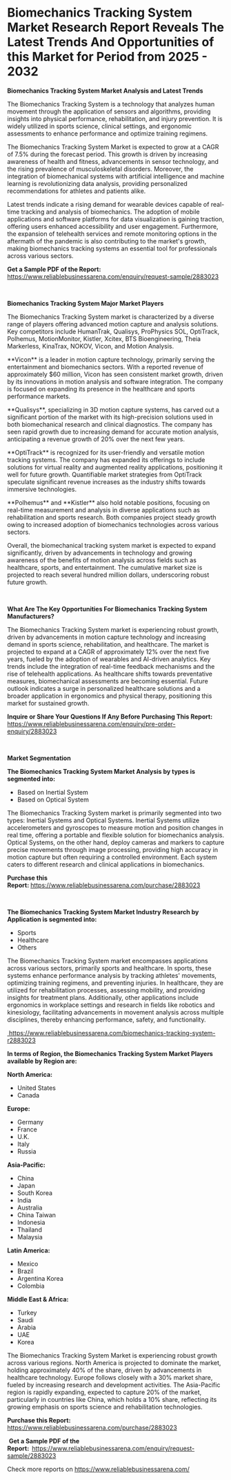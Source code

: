 <p><h1>Biomechanics Tracking System Market Research Report Reveals The Latest Trends And Opportunities of this Market for Period from 2025 - 2032</h1></p><p><strong>Biomechanics Tracking System Market Analysis and Latest Trends</strong></p>
<p><p>The Biomechanics Tracking System is a technology that analyzes human movement through the application of sensors and algorithms, providing insights into physical performance, rehabilitation, and injury prevention. It is widely utilized in sports science, clinical settings, and ergonomic assessments to enhance performance and optimize training regimens.</p><p>The Biomechanics Tracking System Market is expected to grow at a CAGR of 7.5% during the forecast period. This growth is driven by increasing awareness of health and fitness, advancements in sensor technology, and the rising prevalence of musculoskeletal disorders. Moreover, the integration of biomechanical systems with artificial intelligence and machine learning is revolutionizing data analysis, providing personalized recommendations for athletes and patients alike.</p><p>Latest trends indicate a rising demand for wearable devices capable of real-time tracking and analysis of biomechanics. The adoption of mobile applications and software platforms for data visualization is gaining traction, offering users enhanced accessibility and user engagement. Furthermore, the expansion of telehealth services and remote monitoring options in the aftermath of the pandemic is also contributing to the market's growth, making biomechanics tracking systems an essential tool for professionals across various sectors.</p></p>
<p><strong>Get a Sample PDF of the Report:&nbsp;</strong> <a href="https://www.reliablebusinessarena.com/enquiry/request-sample/2883023?utm_campaign=2485&utm_medium=2&utm_source=Github&utm_content=ia&utm_term=13032025&utm_id=biomechanics-tracking-system">https://www.reliablebusinessarena.com/enquiry/request-sample/2883023</a></p>
<p>&nbsp;</p>
<p><strong>Biomechanics Tracking System Major Market Players</strong></p>
<p><p>The Biomechanics Tracking System market is characterized by a diverse range of players offering advanced motion capture and analysis solutions. Key competitors include HumanTrak, Qualisys, ProPhysics SOL, OptiTrack, Polhemus, MotionMonitor, Kistler, Xcitex, BTS Bioengineering, Theia Markerless, KinaTrax, NOKOV, Vicon, and Motion Analysis.</p><p>**Vicon** is a leader in motion capture technology, primarily serving the entertainment and biomechanics sectors. With a reported revenue of approximately $60 million, Vicon has seen consistent market growth, driven by its innovations in motion analysis and software integration. The company is focused on expanding its presence in the healthcare and sports performance markets.</p><p>**Qualisys**, specializing in 3D motion capture systems, has carved out a significant portion of the market with its high-precision solutions used in both biomechanical research and clinical diagnostics. The company has seen rapid growth due to increasing demand for accurate motion analysis, anticipating a revenue growth of 20% over the next few years.</p><p>**OptiTrack** is recognized for its user-friendly and versatile motion tracking systems. The company has expanded its offerings to include solutions for virtual reality and augmented reality applications, positioning it well for future growth. Quantifiable market strategies from OptiTrack speculate significant revenue increases as the industry shifts towards immersive technologies.</p><p>**Polhemus** and **Kistler** also hold notable positions, focusing on real-time measurement and analysis in diverse applications such as rehabilitation and sports research. Both companies project steady growth owing to increased adoption of biomechanics technologies across various sectors.</p><p>Overall, the biomechanical tracking system market is expected to expand significantly, driven by advancements in technology and growing awareness of the benefits of motion analysis across fields such as healthcare, sports, and entertainment. The cumulative market size is projected to reach several hundred million dollars, underscoring robust future growth.</p></p>
<p>&nbsp;</p>
<p><strong>What Are The Key Opportunities For Biomechanics Tracking System Manufacturers?</strong></p>
<p><p>The Biomechanics Tracking System market is experiencing robust growth, driven by advancements in motion capture technology and increasing demand in sports science, rehabilitation, and healthcare. The market is projected to expand at a CAGR of approximately 12% over the next five years, fueled by the adoption of wearables and AI-driven analytics. Key trends include the integration of real-time feedback mechanisms and the rise of telehealth applications. As healthcare shifts towards preventative measures, biomechanical assessments are becoming essential. Future outlook indicates a surge in personalized healthcare solutions and a broader application in ergonomics and physical therapy, positioning this market for sustained growth.</p></p>
<p><strong>Inquire or Share Your Questions If Any Before Purchasing This Report:</strong> <a href="https://www.reliablebusinessarena.com/enquiry/pre-order-enquiry/2883023?utm_campaign=2485&utm_medium=2&utm_source=Github&utm_content=ia&utm_term=13032025&utm_id=biomechanics-tracking-system">https://www.reliablebusinessarena.com/enquiry/pre-order-enquiry/2883023</a></p>
<p>&nbsp;</p>
<p><strong>Market Segmentation</strong></p>
<p><strong>The Biomechanics Tracking System Market Analysis by types is segmented into:</strong></p>
<p><ul><li>Based on Inertial System</li><li>Based on Optical System</li></ul></p>
<p><p>The Biomechanics Tracking System market is primarily segmented into two types: Inertial Systems and Optical Systems. Inertial Systems utilize accelerometers and gyroscopes to measure motion and position changes in real time, offering a portable and flexible solution for biomechanics analysis. Optical Systems, on the other hand, deploy cameras and markers to capture precise movements through image processing, providing high accuracy in motion capture but often requiring a controlled environment. Each system caters to different research and clinical applications in biomechanics.</p></p>
<p><strong>Purchase this Report:&nbsp;</strong><a href="https://www.reliablebusinessarena.com/purchase/2883023?utm_campaign=2485&utm_medium=2&utm_source=Github&utm_content=ia&utm_term=13032025&utm_id=biomechanics-tracking-system">https://www.reliablebusinessarena.com/purchase/2883023</a></p>
<p>&nbsp;</p>
<p><strong>The Biomechanics Tracking System Market Industry Research by Application is segmented into:</strong></p>
<p><ul><li>Sports</li><li>Healthcare</li><li>Others</li></ul></p>
<p><p>The Biomechanics Tracking System market encompasses applications across various sectors, primarily sports and healthcare. In sports, these systems enhance performance analysis by tracking athletes' movements, optimizing training regimens, and preventing injuries. In healthcare, they are utilized for rehabilitation processes, assessing mobility, and providing insights for treatment plans. Additionally, other applications include ergonomics in workplace settings and research in fields like robotics and kinesiology, facilitating advancements in movement analysis across multiple disciplines, thereby enhancing performance, safety, and functionality.</p></p>
<p><a href="https://www.reliablebusinessarena.com/biomechanics-tracking-system-r2883023?utm_campaign=2485&utm_medium=2&utm_source=Github&utm_content=ia&utm_term=13032025&utm_id=biomechanics-tracking-system">&nbsp;https://www.reliablebusinessarena.com/biomechanics-tracking-system-r2883023</a></p>
<p><strong>In terms of Region, the Biomechanics Tracking System Market Players available by Region are:</strong></p>
<p>
    <p> <strong> North America: </strong>
        <ul>
            <li>United States</li>
            <li>Canada</li>
        </ul>
        </p> 
    <p> <strong> Europe: </strong>
        <ul>
            <li>Germany</li>
            <li>France</li>
            <li>U.K.</li>
            <li>Italy</li>
            <li>Russia</li>
        </ul>
        </p> 
    <p> <strong> Asia-Pacific: </strong>
        <ul>
            <li>China</li>
            <li>Japan</li>
            <li>South Korea</li>
            <li>India</li>
            <li>Australia</li>
            <li>China Taiwan</li>
            <li>Indonesia</li>
            <li>Thailand</li>
            <li>Malaysia</li>
        </ul>
        </p> 
    <p> <strong> Latin America: </strong>
        <ul>
            <li>Mexico</li>
            <li>Brazil</li>
            <li>Argentina Korea</li>
            <li>Colombia</li>
        </ul>
        </p> 
    <p> <strong> Middle East & Africa: </strong>
        <ul>
            <li>Turkey</li>
            <li>Saudi</li>
            <li>Arabia</li>
            <li>UAE</li>
            <li>Korea</li>
        </ul>
    </p>
    </p>
<p><p>The Biomechanics Tracking System Market is experiencing robust growth across various regions. North America is projected to dominate the market, holding approximately 40% of the share, driven by advancements in healthcare technology. Europe follows closely with a 30% market share, fueled by increasing research and development activities. The Asia-Pacific region is rapidly expanding, expected to capture 20% of the market, particularly in countries like China, which holds a 10% share, reflecting its growing emphasis on sports science and rehabilitation technologies.</p></p>
<p><strong>Purchase this Report: </strong><a href="https://www.reliablebusinessarena.com/purchase/2883023?utm_campaign=2485&utm_medium=2&utm_source=Github&utm_content=ia&utm_term=13032025&utm_id=biomechanics-tracking-system">https://www.reliablebusinessarena.com/purchase/2883023</a></p>
<p>&nbsp;<strong>Get a Sample PDF of the Report:&nbsp;&nbsp;</strong><a href="https://www.reliablebusinessarena.com/enquiry/request-sample/2883023?utm_campaign=2485&utm_medium=2&utm_source=Github&utm_content=ia&utm_term=13032025&utm_id=biomechanics-tracking-system">https://www.reliablebusinessarena.com/enquiry/request-sample/2883023</a></p>
<p><strong></strong></p>
<p>Check more reports on <a href="https://www.reliablebusinessarena.com/?utm_campaign=2485&utm_medium=2&utm_source=Github&utm_content=ia&utm_term=13032025&utm_id=biomechanics-tracking-system">https://www.reliablebusinessarena.com/</a></p>